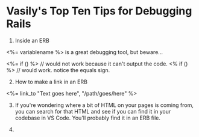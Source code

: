 # Vasily's Top Ten Tips for Debugging Rails

1) Inside an ERB

<%= variablename  %> is a great debugging tool, but beware...

<%= if ()   %> // would not work because it can't output the code.
<% if ()   %> // would work. notice the equals sign.

2) How to make a link in an ERB

<%= link_to "Text goes here", "/path/goes/here" %>

3) If you're wondering where a bit of HTML on your pages is coming from, 
you can search for that HTML and see if you can find it in your codebase in VS Code. 
You'll probably find it in an ERB file.

4) 
